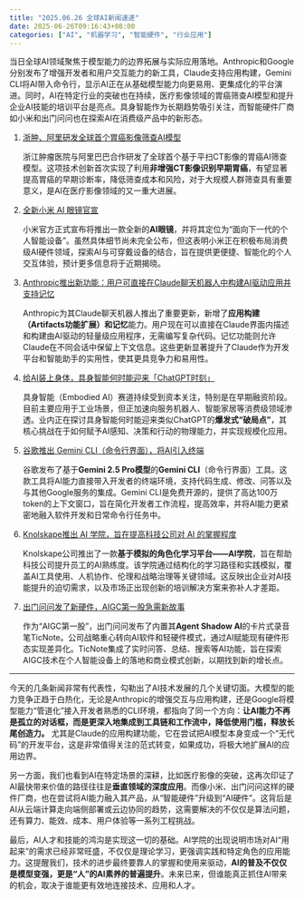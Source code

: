 ```yaml
---
title: "2025.06.26 全球AI新闻速递"
date: 2025-06-26T09:16:43+08:00
categories: ["AI", "机器学习", "智能硬件", "行业应用"]
---
```


当日全球AI领域聚焦于模型能力的边界拓展与实际应用落地。Anthropic和Google分别发布了增强开发者和用户交互能力的新工具，Claude支持应用构建，Gemini CLI将AI带入命令行，显示AI正在从基础模型能力向更易用、更集成化的平台演进。同时，AI在特定行业的突破也在持续，医疗影像领域的胃癌筛查AI模型和提升企业AI技能的培训平台是亮点。具身智能作为长期趋势吸引关注，而智能硬件厂商如小米和出门问问也在探索AI在消费级产品中的新形态。

1.  [浙肿、阿里研发全球首个胃癌影像筛查AI模型](https://36kr.com/p/3351780124029574?f=rss)

    浙江肿瘤医院与阿里巴巴合作研发了全球首个基于平扫CT影像的胃癌AI筛查模型。这项技术创新首次实现了利用**非增强CT影像识别早期胃癌**，有望显著提高胃癌的早期诊断率，降低筛查成本和风险，对于大规模人群筛查具有重要意义，是AI在医疗影像领域的又一重大进展。

2.  [全新小米 AI 眼镜官宣](https://www.ithome.com/0/863/727.htm)

    小米官方正式宣布将推出一款全新的**AI眼镜**，并将其定位为“面向下一代的个人智能设备”。虽然具体细节尚未完全公布，但这表明小米正在积极布局消费级AI硬件领域，探索AI与可穿戴设备的结合，旨在提供更便捷、智能化的个人交互体验，预计更多信息将于近期揭晓。

3.  [Anthropic推出新功能：用户可直接在Claude聊天机器人中构建AI驱动应用并支持记忆](https://www.ithome.com/0/863/712.htm)

    Anthropic为其Claude聊天机器人推出了重要更新，新增了**应用构建（Artifacts功能扩展）**和**记忆**能力。用户现在可以直接在Claude界面内描述和构建由AI驱动的轻量级应用程序，无需编写复杂代码。记忆功能则允许Claude在不同会话中保留上下文信息。这些更新显著提升了Claude作为开发平台和智能助手的实用性，使其更具竞争力和易用性。

4.  [给AI装上身体，具身智能何时能迎来「ChatGPT时刻」](https://36kr.com/p/3351488267168641?f=rss)

    具身智能（Embodied AI）赛道持续受到资本关注，特别是在早期融资阶段。目前主要应用于工业场景，但正加速向服务机器人、智能家居等消费级领域渗透。业内正在探讨具身智能何时能迎来类似ChatGPT的**爆发式“破局点”**，其核心挑战在于如何赋予AI感知、决策和行动的物理能力，并实现规模化应用。

5.  [谷歌推出 Gemini CLI（命令行界面），将AI引入终端](https://www.ithome.com/0/863/697.htm)

    谷歌发布了基于**Gemini 2.5 Pro模型**的**Gemini CLI**（命令行界面）工具。这款工具将AI能力直接带入开发者的终端环境，支持代码生成、修改、问答以及与其他Google服务的集成。Gemini CLI是免费开源的，提供了高达100万token的上下文窗口，旨在简化开发者工作流程，提高效率，并将AI能力更紧密地融入软件开发和日常命令行任务中。

6.  [Knolskape推出 AI 学院，旨在提高科技公司对 AI 的掌握程度](https://analyticsindiamag.com/ai-news-updates/knolskape-launches-ai-academy-to-foster-ai-fluency-in-tech-firms/)

    Knolskape公司推出了一款**基于模拟的角色化学习平台——AI学院**，旨在帮助科技公司提升员工的AI熟练度。该学院通过结构化的学习路径和实践模拟，覆盖AI工具使用、人机协作、伦理和战略治理等关键领域。这反映出企业对AI技能提升的迫切需求，以及市场正出现创新的培训解决方案来弥补人才差距。

7.  [出门问问发了新硬件，AIGC第一股急需新故事](https://36kr.com/p/3351843209425801?f=rss)

    作为“AIGC第一股”，出门问问发布了内置其**Agent Shadow AI**的卡片式录音笔TicNote。公司战略重心转向AI软件和轻硬件模式，通过AI赋能现有硬件形态实现差异化。TicNote集成了实时问答、总结、搜索等AI功能，旨在探索AIGC技术在个人智能设备上的落地和商业模式创新，以期找到新的增长点。

---

今天的几条新闻非常有代表性，勾勒出了AI技术发展的几个关键切面。大模型的能力竞争正趋于白热化，无论是Anthropic的增强交互与应用构建，还是Google将模型能力“管道化”接入开发者熟悉的CLI环境，都指向了同一个方向：**让AI能力不再是孤立的对话框，而是更深入地集成到工具链和工作流中，降低使用门槛，释放长尾创造力。** 尤其是Claude的应用构建功能，它在尝试把AI模型本身变成一个“无代码”的开发平台，这是非常值得关注的范式转变，如果成功，将极大地扩展AI的应用边界。

另一方面，我们也看到AI在特定场景的深耕，比如医疗影像的突破，这再次印证了AI最快带来价值的路径往往是**垂直领域的深度应用**。而像小米、出门问问这样的硬件厂商，也在尝试将AI能力融入其产品，从“智能硬件”升级到“AI硬件”。这背后是AI从云端计算走向端侧部署或云边协同的趋势，这需要解决的不仅仅是算法问题，还有算力、能效、成本、用户体验等一系列工程挑战。

最后，AI人才和技能的鸿沟是实现这一切的基础。AI学院的出现说明市场对AI“用起来”的需求已经非常旺盛，不仅仅是理论学习，更强调实践和特定角色的应用能力。这提醒我们，技术的进步最终要靠人的掌握和使用来驱动，**AI的普及不仅仅是模型变强，更是“人”的AI素养的普遍提升**。未来已来，但谁能真正抓住AI带来的机会，取决于谁能更有效地连接技术、应用和人才。
